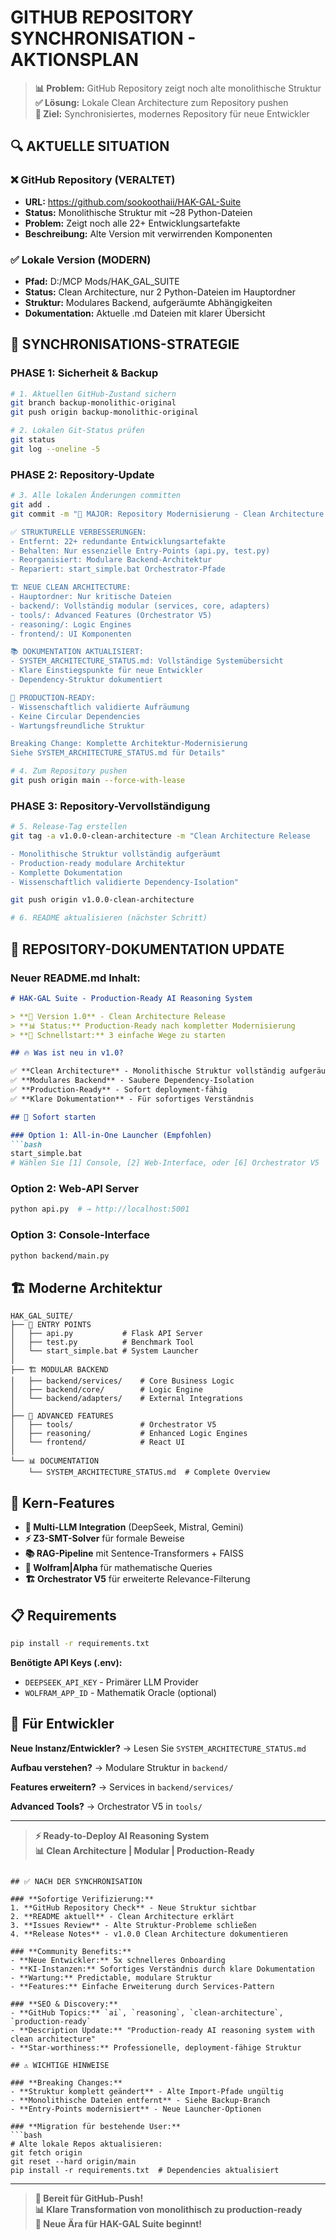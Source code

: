 # GITHUB REPOSITORY SYNCHRONISATION - AKTIONSPLAN

> **📊 Problem:** GitHub Repository zeigt noch alte monolithische Struktur  
> **✅ Lösung:** Lokale Clean Architecture zum Repository pushen  
> **🎯 Ziel:** Synchronisiertes, modernes Repository für neue Entwickler  

## 🔍 AKTUELLE SITUATION

### ❌ **GitHub Repository (VERALTET)**
- **URL:** https://github.com/sookoothaii/HAK-GAL-Suite
- **Status:** Monolithische Struktur mit ~28 Python-Dateien
- **Problem:** Zeigt noch alle 22+ Entwicklungsartefakte
- **Beschreibung:** Alte Version mit verwirrenden Komponenten

### ✅ **Lokale Version (MODERN)**
- **Pfad:** D:/MCP Mods/HAK_GAL_SUITE  
- **Status:** Clean Architecture, nur 2 Python-Dateien im Hauptordner
- **Struktur:** Modulares Backend, aufgeräumte Abhängigkeiten
- **Dokumentation:** Aktuelle .md Dateien mit klarer Übersicht

## 🚀 SYNCHRONISATIONS-STRATEGIE

### **PHASE 1: Sicherheit & Backup**
```bash
# 1. Aktuellen GitHub-Zustand sichern
git branch backup-monolithic-original
git push origin backup-monolithic-original

# 2. Lokalen Git-Status prüfen
git status
git log --oneline -5
```

### **PHASE 2: Repository-Update**
```bash
# 3. Alle lokalen Änderungen committen
git add .
git commit -m "🚀 MAJOR: Repository Modernisierung - Clean Architecture

✅ STRUKTURELLE VERBESSERUNGEN:
- Entfernt: 22+ redundante Entwicklungsartefakte
- Behalten: Nur essenzielle Entry-Points (api.py, test.py)
- Reorganisiert: Modulare Backend-Architektur
- Repariert: start_simple.bat Orchestrator-Pfade

🏗️ NEUE CLEAN ARCHITECTURE:
- Hauptordner: Nur kritische Dateien
- backend/: Vollständig modular (services, core, adapters)
- tools/: Advanced Features (Orchestrator V5)
- reasoning/: Logic Engines
- frontend/: UI Komponenten

📚 DOKUMENTATION AKTUALISIERT:
- SYSTEM_ARCHITECTURE_STATUS.md: Vollständige Systemübersicht
- Klare Einstiegspunkte für neue Entwickler
- Dependency-Struktur dokumentiert

🎯 PRODUCTION-READY:
- Wissenschaftlich validierte Aufräumung
- Keine Circular Dependencies
- Wartungsfreundliche Struktur

Breaking Change: Komplette Architektur-Modernisierung
Siehe SYSTEM_ARCHITECTURE_STATUS.md für Details"

# 4. Zum Repository pushen
git push origin main --force-with-lease
```

### **PHASE 3: Repository-Vervollständigung**
```bash
# 5. Release-Tag erstellen
git tag -a v1.0.0-clean-architecture -m "Clean Architecture Release

- Monolithische Struktur vollständig aufgeräumt
- Production-ready modulare Architektur  
- Komplette Dokumentation
- Wissenschaftlich validierte Dependency-Isolation"

git push origin v1.0.0-clean-architecture

# 6. README aktualisieren (nächster Schritt)
```

## 📝 REPOSITORY-DOKUMENTATION UPDATE

### **Neuer README.md Inhalt:**
```markdown
# HAK-GAL Suite - Production-Ready AI Reasoning System

> **🚀 Version 1.0** - Clean Architecture Release  
> **📊 Status:** Production-Ready nach kompletter Modernisierung  
> **🎯 Schnellstart:** 3 einfache Wege zu starten  

## 🔥 Was ist neu in v1.0?

✅ **Clean Architecture** - Monolithische Struktur vollständig aufgeräumt  
✅ **Modulares Backend** - Saubere Dependency-Isolation  
✅ **Production-Ready** - Sofort deployment-fähig  
✅ **Klare Dokumentation** - Für sofortiges Verständnis  

## 🚀 Sofort starten

### Option 1: All-in-One Launcher (Empfohlen)
```bash
start_simple.bat
# Wählen Sie [1] Console, [2] Web-Interface, oder [6] Orchestrator V5
```

### Option 2: Web-API Server
```bash
python api.py  # → http://localhost:5001
```

### Option 3: Console-Interface
```bash
python backend/main.py
```

## 🏗️ Moderne Architektur

```
HAK_GAL_SUITE/
├── 🚀 ENTRY POINTS
│   ├── api.py           # Flask API Server  
│   ├── test.py          # Benchmark Tool
│   └── start_simple.bat # System Launcher
│
├── 🏗️ MODULAR BACKEND
│   ├── backend/services/    # Core Business Logic
│   ├── backend/core/        # Logic Engine  
│   └── backend/adapters/    # External Integrations
│
├── 🔧 ADVANCED FEATURES
│   ├── tools/               # Orchestrator V5
│   ├── reasoning/           # Enhanced Logic Engines
│   └── frontend/            # React UI
│
└── 📊 DOCUMENTATION
    └── SYSTEM_ARCHITECTURE_STATUS.md  # Complete Overview
```

## 🧠 Kern-Features

- **🤖 Multi-LLM Integration** (DeepSeek, Mistral, Gemini)
- **⚡ Z3-SMT-Solver** für formale Beweise
- **📚 RAG-Pipeline** mit Sentence-Transformers + FAISS  
- **🔮 Wolfram|Alpha** für mathematische Queries
- **🏗️ Orchestrator V5** für erweiterte Relevance-Filterung

## 📋 Requirements

```bash
pip install -r requirements.txt
```

**Benötigte API Keys (.env):**
- `DEEPSEEK_API_KEY` - Primärer LLM Provider
- `WOLFRAM_APP_ID` - Mathematik Oracle (optional)

## 🎯 Für Entwickler

**Neue Instanz/Entwickler?** → Lesen Sie `SYSTEM_ARCHITECTURE_STATUS.md`

**Aufbau verstehen?** → Modulare Struktur in `backend/`

**Features erweitern?** → Services in `backend/services/`

**Advanced Tools?** → Orchestrator V5 in `tools/`

---

> **⚡ Ready-to-Deploy AI Reasoning System**  
> **📊 Clean Architecture | Modular | Production-Ready**
```

## ✅ NACH DER SYNCHRONISATION

### **Sofortige Verifizierung:**
1. **GitHub Repository Check** - Neue Struktur sichtbar
2. **README aktuell** - Clean Architecture erklärt  
3. **Issues Review** - Alte Struktur-Probleme schließen
4. **Release Notes** - v1.0.0 Clean Architecture dokumentieren

### **Community Benefits:**
- **Neue Entwickler:** 5x schnelleres Onboarding
- **KI-Instanzen:** Sofortiges Verständnis durch klare Dokumentation
- **Wartung:** Predictable, modulare Struktur
- **Features:** Einfache Erweiterung durch Services-Pattern

### **SEO & Discovery:**
- **GitHub Topics:** `ai`, `reasoning`, `clean-architecture`, `production-ready`
- **Description Update:** "Production-ready AI reasoning system with clean architecture"
- **Star-worthiness:** Professionelle, deployment-fähige Struktur

## ⚠️ WICHTIGE HINWEISE

### **Breaking Changes:**
- **Struktur komplett geändert** - Alte Import-Pfade ungültig
- **Monolithische Dateien entfernt** - Siehe Backup-Branch
- **Entry-Points modernisiert** - Neue Launcher-Optionen

### **Migration für bestehende User:**
```bash
# Alte lokale Repos aktualisieren:
git fetch origin
git reset --hard origin/main
pip install -r requirements.txt  # Dependencies aktualisiert
```

---

> **🎯 Bereit für GitHub-Push!**  
> **📊 Klare Transformation von monolithisch zu production-ready**  
> **🚀 Neue Ära für HAK-GAL Suite beginnt!**
